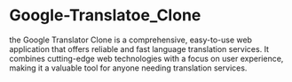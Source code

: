 # Google-Translatoe_Clone
the Google Translator Clone is a comprehensive, easy-to-use web application that offers reliable and fast language translation services. It combines cutting-edge web technologies with a focus on user experience, making it a valuable tool for anyone needing translation services.
